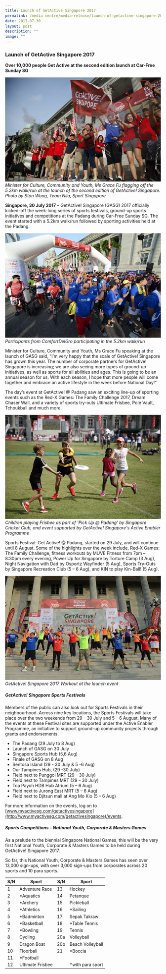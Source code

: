```yaml
---
title: Launch of GetActive Singapore 2017
permalink: /media-centre/media-release/launch-of-getactive-singapore-2017/
date: 2017-07-30
layout: post
description: ""
image: ""
---
```

### **Launch of GetActive Singapore 2017**

**Over 10,000 people Get Active at the second edition launch at Car-Free Sunday SG**

![](/images/Media%20Centre/Media%20Release/2017/July/GASG2017LAUNCH_StanWong_TeamNila_SportSG(5).jpeg)
_Minister for Culture, Community and Youth, Ms Grace Fu flagging off the 5.2km walk/run at the launch of the second edition of GetActive! Singapore. Photo by Stan Wong, Team Nila, Sport Singapore_

**Singapore, 30 July 2017** – GetActive! Singapore (GASG) 2017 officially kicked-off the week-long series of sports festivals, ground-up sports initiatives and competitions at the Padang during Car-Free Sunday SG. The event started with a 5.2km walk/run followed by sporting activities held at the Padang.

![](/images/Media%20Centre/Media%20Release/2017/July/GASG2017LAUNCH_EugeneLim_TeamNila_SportSG(1).jpeg)
_Participants from ComfortDelGro participating in the 5.2km walk/run_

Minister for Culture, Community and Youth, Ms Grace Fu speaking at the launch of GASG said, “I’m very happy that the scale of GetActive! Singapore has grown this year. The number of corporate partners for GetActive! Singapore is increasing; we are also seeing more types of ground-up initiatives, as well as sports for all abilities and ages. This is going to be an annual season for us. With each season, I hope that more people will come together and embrace an active lifestyle in the week before National Day!”

The day’s event at GetActive! @ Padang saw an exciting line-up of sporting events such as the Red-X Games: The Family Challenge 2017, Dream Chaser Wall, and a variety of sports try-outs Ultimate Frisbee, Pole Vault, Tchoukball and much more.

![](/images/Media%20Centre/Media%20Release/2017/July/GASG2017LAUNCH_StanWong_TeamNila_SportSG(2).jpeg)
_Children playing Frisbee as part of 'Pick Up @ Padang' by Singapore Cricket Club, and event supported by GetActive! Singapore's Active Enabler Programme_  

Sports Festival: Get Active! @ Padang, started on 29 July, and will continue until 8 August. Some of the highlights over the week include, Red-X Games: The Family Challenge, fitness workouts by MUVE Fitness from 7pm – 8:30pm every evening, Power Up for Singapore by Torture Camp (3 Aug), Night Navigation with Dad by Osportz Wayfinder (5 Aug), Sports Try-Outs by Singapore Recreation Club (5 – 6 Aug), and KIN to play Kin-Ball! (5 Aug).

![](/images/Media%20Centre/Media%20Release/2017/July/GASG2017LAUNCH_EugeneLim_TeamNila_SportSG(4).jpeg)
_GetActive! Singapore 2017 Workout at the launch event_

  
##### **GetActive! Singapore Sports Festivals**

Members of the public can also look out for Sports Festivals in their neighbourhood. Across nine key locations, the Sports Festivals will take place over the two weekends from 29 – 30 July and 5 – 6 August. Many of the events at these Festival sites are supported under the Active Enabler Programme, an initiative to support ground-up community projects through grants and endorsements.


* The Padang (29 July to 8 Aug)
* Launch of GASG on 30 July
* Singapore Sports Hub (5,6 Aug)
* Finale of GASG on 8 Aug
* Sentosa Island (29 - 30 July & 5 -6 Aug)
* Our Tampines Hub, (29 -30 July)
* Field next to Punggol MRT (29 – 30 July)
* Field next to Tampines MRT (29 – 30 July)
* Toa Payoh HDB Hub Atrium (5 – 6 Aug)
* Field next to Jurong East MRT (5 – 6 Aug)
* Field next to Djitsun mall at Ang Mo Kio (5 – 6 Aug)

  

For more information on the events, log on to [www.myactivesg.com/getactivesingapore](http://www.myactivesg.com/getactivesingapore)/events.

##### **Sports Competitions – National Youth, Corporate & Masters Games**

As a prelude to the biennial Singapore National Games, this will be the very first National Youth, Corporate & Masters Games to be held during GetActive! Singapore 2017.

So far, this National Youth, Corporate & Masters Games has seen over 13,000 sign-ups, with over 3,000 sign-ups from corporates across 20 sports and 10 para sports.

| S/N | Sport            | S/N    | Sport            |
|-----|------------------|--------|------------------|
| 1   | Adventure Race   | 13     | Hockey           |
| 2   | *Aquatics        | 14     | Petanque         |
| 3   | *Archery         | 15     | Pickleball       |
| 4   | *Athletics       | 16     | *Sailing         |
| 5   | *Badminton       | 17     | Sepak Takraw     |
| 6   | *Basketball      | 18     | *Table Tennis    |
| 7   | *Bowling         | 19     | Tennis           |
| 8   | Cycling          | 20a    | Volleyball       |
| 9   | Dragon Boat      | 20b    | Beach Volleyball |
| 10  | Floorball        | 21     | *Boccia          |
| 11  | *Football        | &nbsp; | &nbsp;           |
| 12  | Ultimate Frisbee | &nbsp; | *with para sport |
